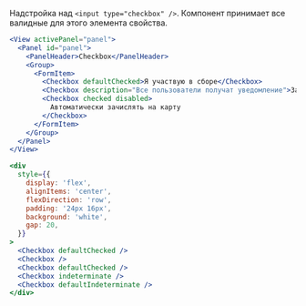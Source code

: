 Надстройка над `<input type="checkbox" />`. Компонент принимает все валидные для этого элемента свойства.

```jsx
<View activePanel="panel">
  <Panel id="panel">
    <PanelHeader>Checkbox</PanelHeader>
    <Group>
      <FormItem>
        <Checkbox defaultChecked>Я участвую в сборе</Checkbox>
        <Checkbox description="Все пользователи получат уведомление">Закрепить сообщение</Checkbox>
        <Checkbox checked disabled>
          Автоматически зачислять на карту
        </Checkbox>
      </FormItem>
    </Group>
  </Panel>
</View>
```

```jsx { "props": { "layout": false, "iframe": false } }
<div
  style={{
    display: 'flex',
    alignItems: 'center',
    flexDirection: 'row',
    padding: '24px 16px',
    background: 'white',
    gap: 20,
  }}
>
  <Checkbox defaultChecked />
  <Checkbox />
  <Checkbox defaultChecked />
  <Checkbox indeterminate />
  <Checkbox defaultIndeterminate />
</div>
```
